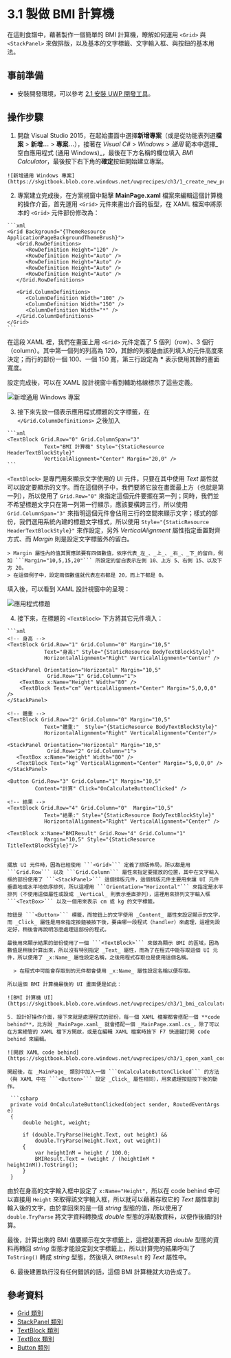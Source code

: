 # 3.1 製做 BMI 計算機

在這則食譜中，藉著製作一個簡單的 BMI 計算機，瞭解如何運用 ```<Grid>``` 與 ```<StackPanel>``` 來做排版，以及基本的文字標籤、文字輸入框、與按鈕的基本用法。

## 事前準備

  * 安裝開發環境，可以參考 [2.1 安裝 UWP 開發工具](../ch2/01_setup_uwp_development_tool.md)。

## 操作步驟

  1. 開啟 Visual Studio 2015，在起始畫面中選擇**新增專案**（或是從功能表列選**檔案** > **新增...** > **專案...**），接著在 _Visual C#_ > _Windows_ > _通用_ 範本中選擇_空白應用程式 (通用 Windows)_，最後在下方名稱的欄位填入 _BMI Calculator_，最後按下右下角的**確定**按鈕開始建立專案。

    ![新增通用 Windows 專案](https://skgitbook.blob.core.windows.net/uwprecipes/ch3/1_create_new_project.png)

  2. 專案建立完成後，在方案視窗中點擊 **MainPage.xaml** 檔案來編輯這個計算機的操作介面，首先運用 ```<Grid>``` 元件來畫出介面的版型，在 XAML 檔案中將原本的 ```<Grid>``` 元件部份修改為：

    ```xml
    <Grid Background="{ThemeResource ApplicationPageBackgroundThemeBrush}">
       <Grid.RowDefinitions>
          <RowDefinition Height="120" />
          <RowDefinition Height="Auto" />
          <RowDefinition Height="Auto" />
          <RowDefinition Height="Auto" />
          <RowDefinition Height="Auto" />
       </Grid.RowDefinitions>

       <Grid.ColumnDefinitions>
          <ColumnDefinition Width="100" />
          <ColumnDefinition Width="150" />
          <ColumnDefinition Width="*" />
       </Grid.ColumnDefinitions>
    </Grid>
    ```
  
  在這段 XAML 裡，我們在畫面上用 ```<Grid>``` 元件定義了 5 個列（row）、3 個行（column）。其中第一個列的列高為 120，其餘的列都是由該列填入的元件高度來決定；而行的部份一個 100、一個 150 寬，第三行設定為 __*__ 表示使用其餘的畫面寬度。

  設定完成後，可以在 XAML 設計視窗中看到輔助格線標示了這些定義。

  ![新增通用 Windows 專案](https://skgitbook.blob.core.windows.net/uwprecipes/ch3/1_bmi_xaml_designer.png)

  3. 接下來先放一個表示應用程式標題的文字標籤，在 ```</Grid.ColumnDefinitions>``` 之後加入

    ```xml
    <TextBlock Grid.Row="0" Grid.ColumnSpan="3" 
                Text="BMI 計算機" Style="{StaticResource HeaderTextBlockStyle}"
                VerticalAlignment="Center" Margin="20,0" />
    ```

  ```<TextBlock>``` 是專門用來顯示文字使用的 UI 元件，只要在其中使用 _Text_ 屬性就可以設定要顯示的文字。而在這個例子中，我們要將它放在畫面最上方（也就是第一列），所以使用了 ```Grid.Row="0"``` 來指定這個元件要擺在第一列；同時，我們並不希望標題文字只在第一列第一行顯示，應該要橫跨三行，所以使用 ```Grid.ColumnSpan="3"``` 來指明這個元件會佔用三行的空間來顯示文字；樣式的部份，我們選用系統內建的標題文字樣式，所以使用 ```Style="{StaticResource HeaderTextBlockStyle}"``` 來作設定，另外 _VerticalAlignment_ 屬性指定垂置對齊方式、而 _Margin_ 則是設定文字標籤外的留白。

    > Margin 屬性內的值其實應該要有四個數值，依序代表_左_、_上_、_右_、_下_的留白，例如 ```Margin="10,5,15,20"``` 所設定的留白表示左側 10、上方 5、右側 15、以及下方 20。
    > 在這個例子中，設定兩個數值就代表左右都是 20，而上下都是 0。

  填入後，可以看到 XAML 設計視窗中的呈現：

  ![應用程式標題](https://skgitbook.blob.core.windows.net/uwprecipes/ch3/1_bmi_title_text_block.png)

  4. 接下來，在標題的 ```<TextBlock>``` 下方將其它元件填入：

    ```xml
    <!-- 身高 -->
    <TextBlock Grid.Row="1" Grid.Column="0" Margin="10,5"
                Text="身高:" Style="{StaticResource BodyTextBlockStyle}" 
                HorizontalAlignment="Right" VerticalAlignment="Center" />

    <StackPanel Orientation="Horizontal" Margin="10,5" 
                 Grid.Row="1" Grid.Column="1">
        <TextBox x:Name="Height" Width="80" />
        <TextBlock Text="cm" VerticalAlignment="Center" Margin="5,0,0,0" />
    </StackPanel>

    <!-- 體重 -->
    <TextBlock Grid.Row="2" Grid.Column="0" Margin="10,5"
                Text="體重:"  Style="{StaticResource BodyTextBlockStyle}"
                HorizontalAlignment="Right" VerticalAlignment="Center"/>

    <StackPanel Orientation="Horizontal" Margin="10,5"
                 Grid.Row="2" Grid.Column="1">
       <TextBox x:Name="Weight" Width="80" />
       <TextBlock Text="kg" VerticalAlignment="Center" Margin="5,0,0,0" />
    </StackPanel>

    <Button Grid.Row="3" Grid.Column="1" Margin="10,5" 
             Content="計算" Click="OnCalculateButtonClicked" />

    <!-- 結果 -->
    <TextBlock Grid.Row="4" Grid.Column="0"  Margin="10,5"
                Text="結果:" Style="{StaticResource BodyTextBlockStyle}"
                HorizontalAlignment="Right" VerticalAlignment="Center" />

    <TextBlock x:Name="BMIResult" Grid.Row="4" Grid.Column="1"
                Margin="10,5" Style="{StaticResource TitleTextBlockStyle}"/> 
  ```

  擺放 UI 元件時，因為已經使用 ```<Grid>``` 定義了排版佈局，所以都是用 ```Grid.Row``` 以及 ```Grid.Column``` 屬性來指定要擺放的位置，其中在文字輸入框的部份使用了 ```<StackPanel>``` 這個排版元件，這個排版元件主要用來讓 UI 元件垂直地或水平地依序排列，所以這裡用 ```Orientation="Horizontal"``` 來指定是水平排列（不使用這個屬性或設成 _Vertical_ 則表示垂直排列），這裡用來排列文字輸入框 ```<TextBox>``` 以及一個用來表示 cm 或 kg 的文字標籤。

  按鈕是 ```<Button>``` 標籤，而按鈕上的文字使用 _Content_ 屬性來設定顯示的文字，而 _Click_ 屬性是用來指定按鈕被按下後，要由哪一段程式（handler）來處理，這裡先設定好，稍後會再說明怎麼處理這部份的程式。

  最後用來顯示結果的部份使用了一個 ```<TextBlock>``` 來做為顯示 BMI 的區域，因為數值是稍後計算出來，所以沒有特別指定 _Text_ 屬性，而為了在程式中能存取這個 UI 元件，所以使用了 _x:Name_ 屬性設定名稱，之後用程式存取也是使用這個名稱。

    > 在程式中可能會存取到的元件都會使用 _x:Name_ 屬性設定名稱以便存取。

  所以這個 BMI 計算機最後的 UI 畫面便是如此：

  ![BMI 計算機 UI](https://skgitbook.blob.core.windows.net/uwprecipes/ch3/1_bmi_calculator_layout.png)

  5. 設計好操作介面，接下來就是處理程式的部份，每一個 XAML 檔案都會搭配一個 **code behind**，比方說 _MainPage.xaml_ 就會搭配一個 _MainPage.xaml.cs_，除了可以在方案總管的 XAML 檔下方開啟，或是在編輯 XAML 檔案時按下 F7 快速鍵打開 code behind 來編輯。

  ![開啟 XAML code behind](https://skgitbook.blob.core.windows.net/uwprecipes/ch3/1_open_xaml_code_behind.png)

  開起後，在 _MainPage_ 類別中加入一個 ```OnCalculateButtonClicked``` 的方法（與 XAML 中在 ```<Button>``` 設定 _Click_ 屬性相同），用來處理按鈕按下後的動作。

   ```csharp
   private void OnCalculateButtonClicked(object sender, RoutedEventArgs e)
   {
       double height, weight;
       
       if (double.TryParse(Height.Text, out height) && 
           double.TryParse(Weight.Text, out weight))
       {
           var heightInM = height / 100.0;
           BMIResult.Text = (weight / (heightInM * heightInM)).ToString();
       }
   }
   ```

  由於在身高的文字輸入框中設定了 ```x:Name="Height"```，所以在 code behind 中可以直接用 ```Height``` 來取得該文字輸入框，所以就可以藉著存取它的 _Text_ 屬性拿到輸入後的文字，由於拿回來的是一個 _string_ 型態的值，所以使用了 ```double.TryParse``` 將文字資料轉換成 _double_ 型態的浮點數資料，以便作後續的計算。

  最後，計算出來的 BMI 值要顯示在文字標籤上，這裡就要再把 _double_ 型態的資料再轉回 _string_ 型態才能設定到文字標籤上，所以計算完的結果呼叫了 ```ToString()``` 轉成 _string_ 型態，然後填入 ```BMIResult``` 的 _Text_ 屬性中。

  6. 最後建置執行沒有任何錯誤的話，這個 BMI 計算機就大功告成了。

## 參考資料

  * [Grid 類別](https://msdn.microsoft.com/zh-tw/library/windows/apps/windows.ui.xaml.controls.grid.aspx)
  * [StackPanel 類別](https://msdn.microsoft.com/zh-tw/library/windows/apps/windows.ui.xaml.controls.stackpanel.aspx)
  * [TextBlock 類別](https://msdn.microsoft.com/zh-tw/library/windows/apps/windows.ui.xaml.controls.textblock.aspx)
  * [TextBox 類別](https://msdn.microsoft.com/zh-tw/library/windows/apps/windows.ui.xaml.controls.textbox.aspx)
  * [Button 類別](https://msdn.microsoft.com/zh-tw/library/windows/apps/windows.ui.xaml.controls.button.aspx)
